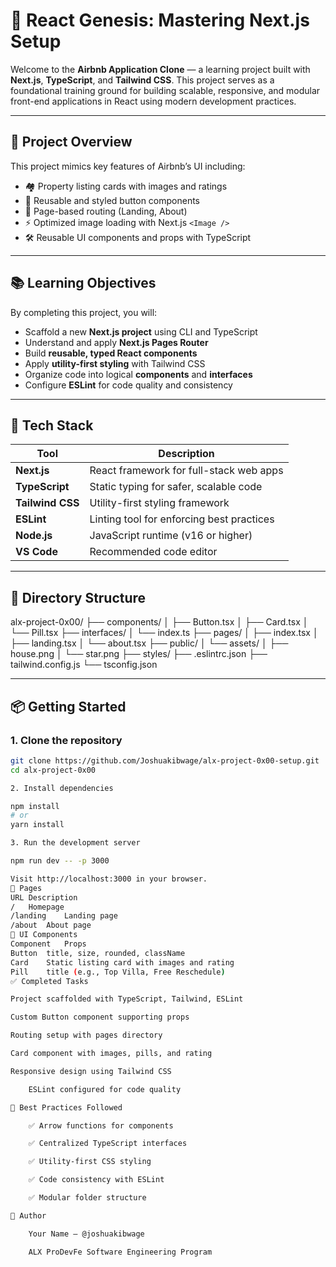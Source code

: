 # 🏡 React Genesis: Mastering Next.js Setup

Welcome to the **Airbnb Application Clone** — a learning project built with **Next.js**, **TypeScript**, and **Tailwind CSS**. This project serves as a foundational training ground for building scalable, responsive, and modular front-end applications in React using modern development practices.

---

## 🚀 Project Overview

This project mimics key features of Airbnb’s UI including:

- 🏘️ Property listing cards with images and ratings
- 🎨 Reusable and styled button components
- 📄 Page-based routing (Landing, About)
- ⚡ Optimized image loading with Next.js `<Image />`
- 🛠️ Reusable UI components and props with TypeScript

---

## 📚 Learning Objectives

By completing this project, you will:

- Scaffold a new **Next.js project** using CLI and TypeScript
- Understand and apply **Next.js Pages Router**
- Build **reusable, typed React components**
- Apply **utility-first styling** with Tailwind CSS
- Organize code into logical **components** and **interfaces**
- Configure **ESLint** for code quality and consistency

---

## 🧰 Tech Stack

| Tool               | Description                                 |
|--------------------|---------------------------------------------|
| **Next.js**        | React framework for full-stack web apps     |
| **TypeScript**     | Static typing for safer, scalable code      |
| **Tailwind CSS**   | Utility-first styling framework             |
| **ESLint**         | Linting tool for enforcing best practices   |
| **Node.js**        | JavaScript runtime (v16 or higher)          |
| **VS Code**        | Recommended code editor                     |

---

## 📁 Directory Structure

alx-project-0x00/
├── components/
│ ├── Button.tsx
│ ├── Card.tsx
│ └── Pill.tsx
├── interfaces/
│ └── index.ts
├── pages/
│ ├── index.tsx
│ ├── landing.tsx
│ └── about.tsx
├── public/
│ └── assets/
│ ├── house.png
│ └── star.png
├── styles/
├── .eslintrc.json
├── tailwind.config.js
└── tsconfig.json


---

## 📦 Getting Started

### 1. Clone the repository

```bash
git clone https://github.com/Joshuakibwage/alx-project-0x00-setup.git
cd alx-project-0x00

2. Install dependencies

npm install
# or
yarn install

3. Run the development server

npm run dev -- -p 3000

Visit http://localhost:3000 in your browser.
🧪 Pages
URL	Description
/	Homepage
/landing	Landing page
/about	About page
🎨 UI Components
Component	Props
Button	title, size, rounded, className
Card	Static listing card with images and rating
Pill	title (e.g., Top Villa, Free Reschedule)
✅ Completed Tasks

Project scaffolded with TypeScript, Tailwind, ESLint

Custom Button component supporting props

Routing setup with pages directory

Card component with images, pills, and rating

Responsive design using Tailwind CSS

    ESLint configured for code quality

🧠 Best Practices Followed

    ✅ Arrow functions for components

    ✅ Centralized TypeScript interfaces

    ✅ Utility-first CSS styling

    ✅ Code consistency with ESLint

    ✅ Modular folder structure

📝 Author

    Your Name – @joshuakibwage

    ALX ProDevFe Software Engineering Program
